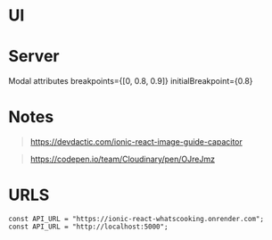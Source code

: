 # UI

# Server

Modal attributes
breakpoints={[0, 0.8, 0.9]}
initialBreakpoint={0.8}

# Notes

> https://devdactic.com/ionic-react-image-guide-capacitor

> https://codepen.io/team/Cloudinary/pen/OJreJmz

# URLS

```
const API_URL = "https://ionic-react-whatscooking.onrender.com";
const API_URL = "http://localhost:5000";

```
